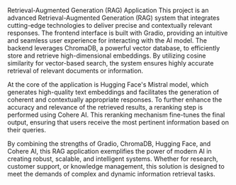 Retrieval-Augmented Generation (RAG) Application
This project is an advanced Retrieval-Augmented Generation (RAG) system that integrates cutting-edge technologies to deliver precise and contextually relevant responses. The frontend interface is built with Gradio, providing an intuitive and seamless user experience for interacting with the AI model. The backend leverages ChromaDB, a powerful vector database, to efficiently store and retrieve high-dimensional embeddings. By utilizing cosine similarity for vector-based search, the system ensures highly accurate retrieval of relevant documents or information.

At the core of the application is Hugging Face's Mistral model, which generates high-quality text embeddings and facilitates the generation of coherent and contextually appropriate responses. To further enhance the accuracy and relevance of the retrieved results, a reranking step is performed using Cohere AI. This reranking mechanism fine-tunes the final output, ensuring that users receive the most pertinent information based on their queries.

By combining the strengths of Gradio, ChromaDB, Hugging Face, and Cohere AI, this RAG application exemplifies the power of modern AI in creating robust, scalable, and intelligent systems. Whether for research, customer support, or knowledge management, this solution is designed to meet the demands of complex and dynamic information retrieval tasks.
